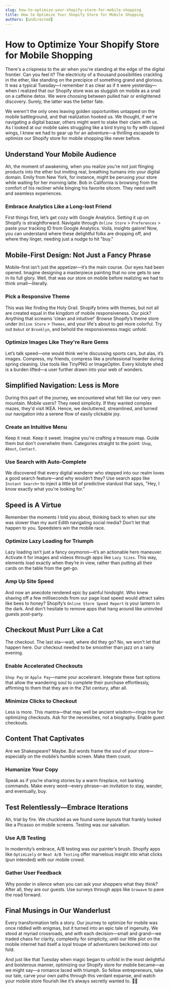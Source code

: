 ```yaml
---
slug: how-to-optimize-your-shopify-store-for-mobile-shopping
title: How to Optimize Your Shopify Store for Mobile Shopping
authors: [undirected]
---
```



# How to Optimize Your Shopify Store for Mobile Shopping

There's a crispness to the air when you're standing at the edge of the digital frontier. Can you feel it? The electricity of a thousand possibilities crackling in the ether, like standing on the precipice of something grand and glorious. It was a typical Tuesday—I remember it as clear as if it were yesterday—when I realized that our Shopify store was as sluggish on mobile as a snail on a caffeine detox. We were choosing between pulled hair or enlightened discovery. Surely, the latter was the better fate.

We weren't the only ones leaving golden opportunities untapped on the mobile battleground, and that realization hooked us. We thought, if we're navigating a digital bazaar, others might want to stake their claim with us. As I looked at our mobile sales struggling like a bird trying to fly with clipped wings, I knew we had to gear up for an adventure—a thrilling escapade to optimize our Shopify store for mobile shopping like never before.

## Understand Your Mobile Audience

Ah, the moment of awakening, when you realize you're not just flinging products into the ether but inviting real, breathing humans into your digital domain. Emily from New York, for instance, might be perusing your store while waiting for her morning latte. Bob in California is browsing from the comfort of his recliner while binging his favorite sitcom. They need swift and seamless experiences.

### Embrace Analytics Like a Long-lost Friend

First things first, let’s get cozy with Google Analytics. Setting it up on Shopify is straightforward. Navigate through `Online Store` > `Preferences` > paste your tracking ID from Google Analytics. Voilà, insights galore! Now, you can understand where these delightful folks are dropping off, and where they linger, needing just a nudge to hit "buy."

## Mobile-First Design: Not Just a Fancy Phrase

Mobile-first isn't just the appetizer—it’s the main course. Our eyes had been opened. Imagine designing a masterpiece painting that no one gets to see in its full glory. Well, that was our store on mobile before realizing we had to think small—literally.

### Pick a Responsive Theme

This was like finding the Holy Grail. Shopify brims with themes, but not all are created equal in the kingdom of mobile responsiveness. Our pick? Anything that screams 'clean and intuitive!' Browse Shopify’s theme store under `Online Store` > `Themes`, and your life's about to get more colorful. Try out `Debut` or `Brooklyn`, and behold the responsiveness magic unfold.

### Optimize Images Like They're Rare Gems

Let’s talk speed—one would think we’re discussing sports cars, but alas, it’s images. Compress, my friends, compress like a professional hoarder during spring cleaning. Use tools like TinyPNG or ImageOptim. Every kilobyte shed is a burden lifted—a user further drawn into your web of wonders.

## Simplified Navigation: Less is More

During this part of the journey, we encountered what felt like our very own mountain. Mobile users? They need simplicity. If they wanted complex mazes, they'd visit IKEA. Hence, we decluttered, streamlined, and turned our navigation into a serene flow of easily clickable joy.

### Create an Intuitive Menu

Keep it neat. Keep it sweet. Imagine you're crafting a treasure map. Guide them but don't overwhelm them. Categories straight to the point: `Shop`, `About`, `Contact`. 

### Use Search with Auto-Complete

We discovered that every digital wanderer who stepped into our realm loves a good search feature—and why wouldn’t they? Use search apps like `Instant Search+` to inject a little bit of predictive stardust that says, "Hey, I know exactly what you're looking for."

## Speed is A Virtue

Remember the moments I told you about, thinking back to when our site was slower than my aunt Edith navigating social media? Don't let that happen to you. Speedsters win the mobile race.

### Optimize Lazy Loading for Triumph

Lazy loading isn’t just a fancy oxymoron—it’s an actionable hero maneuver. Activate it for images and videos through apps like `Lazy Sizes`. This way, elements load exactly when they’re in view, rather than putting all their cards on the table from the get-go.

### Amp Up Site Speed

And now an anecdote rendered epic by painful hindsight. Who knew shaving off a few milliseconds from our page load speed would attract sales like bees to honey? Shopify’s `Online Store Speed Report` is your lantern in the dark. And don't hesitate to remove apps that hang around like uninvited guests post-party. 

## Checkout Must Purr Like a Cat

The checkout. The last sta—wait, where did they go? No, we won’t let that happen here. Our checkout needed to be smoother than jazz on a rainy evening. 

### Enable Accelerated Checkouts

`Shop Pay` or `Apple Pay`—name your accelerant. Integrate these fast options that allow the wandering soul to complete their purchase effortlessly, affirming to them that they are in the 21st century, after all.

### Minimize Clicks to Checkout

Less is more. This mantra—that may well be ancient wisdom—rings true for optimizing checkouts. Ask for the necessities, not a biography. Enable guest checkouts.

## Content That Captivates

Are we Shakespeare? Maybe. But words frame the soul of your store—especially on the mobile’s humble screen. Make them count.

### Humanize Your Copy

Speak as if you’re sharing stories by a warm fireplace, not barking commands. Make every word—every phrase—an invitation to stay, wander, and eventually, buy.

## Test Relentlessly—Embrace Iterations

Ah, trial by fire. We chuckled as we found some layouts that frankly looked like a Picasso on mobile screens. Testing was our salvation.

### Use A/B Testing

In modernity’s embrace, A/B testing was our painter’s brush. Shopify apps like `Optimizely` or `Neat A/B Testing` offer marvelous insight into what clicks (pun intended) with our mobile crowd.

### Gather User Feedback

Why ponder in silence when you can ask your shoppers what they think? After all, they are our guests. Use surveys through apps like `Growave` to pave the road forward.

## Final Musings in Our Wanderlust

Every transformation tells a story. Our journey to optimize for mobile was once riddled with enigmas, but it turned into an epic tale of ingenuity. We stood at myriad crossroads, and with each decision—small and grand—we traded chaos for clarity, complexity for simplicity, until our little plot on the mobile internet had itself a loyal troupe of adventurers beckoned into our fold.

And just like that Tuesday when magic began to unfold in the most delightful and boisterous manner, optimizing our Shopify store for mobile became—as we might say—a romance laced with triumph. So fellow entrepreneurs, take our tale, carve your own paths through this verdant expanse, and watch your mobile store flourish like it’s always secretly wanted to. 📱✨